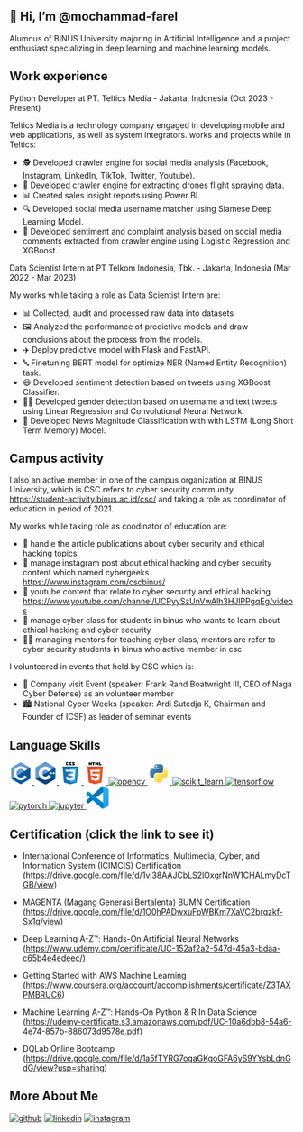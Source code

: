 ## 👋 Hi, I’m @mochammad-farel

Alumnus of BINUS University majoring in Artificial Intelligence and a project enthusiast specializing in deep learning and machine learning models. 

## Work experience

Python Developer at PT. Teltics Media - Jakarta, Indonesia (Oct 2023 - Present)

Teltics Media is a technology company engaged in developing mobile and web applications, as well as system integrators.
works and projects while in Teltics:
  - 🕵️ Developed crawler engine for social media analysis (Facebook, Instagram, LinkedIn, TikTok, Twitter, Youtube).
  - 🚁 Developed crawler engine for extracting drones flight spraying data.
  - 📊 Created sales insight reports using Power BI.
  - 🔍 Developed social media username matcher using Siamese Deep Learning Model.
  - 💬 Developed sentiment and complaint analysis based on social media comments extracted from crawler engine using Logistic Regression and XGBoost.



Data Scientist Intern at PT Telkom Indonesia, Tbk. - Jakarta, Indonesia (Mar 2022 - Mar 2023) 

My works while taking a role as Data Scientist Intern are: 
- 📊 Collected, audit and processed raw data into datasets
- 🖼️ Analyzed the performance of predictive models and draw conclusions about the process from the models.
- ✈️ Deploy predictive model with Flask and FastAPI.
- 🔤 Finetuning BERT model for optimize NER (Named Entity Recognition) task.
- 😆 Developed sentiment detection based on tweets using XGBoost Classifier.
- 👨‍🦱  Developed gender detection based on username and text tweets using Linear Regression and Convolutional Neural Network.
- 📰 Developed News Magnitude Classification with with LSTM (Long Short Term Memory) Model.


## Campus activity
I also an active member in one of the campus organization at BINUS University, which is CSC refers to cyber security community https://student-activity.binus.ac.id/csc/ and taking a role as coordinator of education in period of 2021.

My works while taking role as coodinator of education are:
- 🏹 handle the article publications about cyber security and ethical hacking topics
- 📱 manage instagram post about ethical hacking and cyber security content which named cybergeeks https://www.instagram.com/cscbinus/
- 🎥 youtube content that relate to cyber security and ethical hacking https://www.youtube.com/channel/UCPyySzUnVwAlh3HJlPPgqEg/videos
- 🧩 manage cyber class for students in binus who wants to learn about ethical hacking and cyber security
- 👩‍💻 managing mentors for teaching cyber class, mentors are refer to cyber security students in binus who active member in csc

I volunteered in events that held by CSC which is:
- 🧿 Company visit Event (speaker: Frank Rand Boatwright III, CEO of Naga Cyber Defense) as an volunteer member
- 🏙 National Cyber Weeks (speaker: Ardi Sutedja K, Chairman and Founder of ICSF) as leader of seminar events



## Language Skills
<p align="left"> 
  <a href="https://www.cprogramming.com/" target="_blank">
    <img src="https://raw.githubusercontent.com/devicons/devicon/master/icons/c/c-original.svg" alt="c" width="40" height="40"/>
  </a> 
  <a href="https://www.w3schools.com/cpp/" target="_blank">
    <img src="https://raw.githubusercontent.com/devicons/devicon/master/icons/cplusplus/cplusplus-original.svg" alt="cplusplus" width="40" height="40"/>
  </a> 
  <a href="https://www.w3schools.com/css/" target="_blank">
    <img src="https://raw.githubusercontent.com/devicons/devicon/master/icons/css3/css3-original-wordmark.svg" alt="css3" width="40" height="40"/>
  </a> 
  <a href="https://www.w3.org/html/" target="_blank">
    <img src="https://raw.githubusercontent.com/devicons/devicon/master/icons/html5/html5-original-wordmark.svg" alt="html5" width="40" height="40"/>
  </a> 
  <a href="https://opencv.org/" target="_blank">
    <img src="https://www.vectorlogo.zone/logos/opencv/opencv-icon.svg" alt="opencv" width="40" height="40"/>
  </a> 
  <a href="https://www.python.org" target="_blank">
    <img src="https://raw.githubusercontent.com/devicons/devicon/master/icons/python/python-original.svg" alt="python" width="40" height="40"/>
  </a> 
  <a href="https://scikit-learn.org/" target="_blank">
    <img src="https://upload.wikimedia.org/wikipedia/commons/0/05/Scikit_learn_logo_small.svg" alt="scikit_learn" width="40" height="40"/>
  </a> 
  <a href="https://www.tensorflow.org" target="_blank">
    <img src="https://www.vectorlogo.zone/logos/tensorflow/tensorflow-icon.svg" alt="tensorflow" width="40" height="40"/>
  </a> 
  <a href="https://pytorch.org/" target="_blank">
    <img src="https://upload.wikimedia.org/wikipedia/commons/1/10/PyTorch_logo_icon.svg" alt="pytorch" width="40" height="40"/>
  </a> 
  <a href="https://jupyter.org/" target="_blank">
    <img src="https://upload.wikimedia.org/wikipedia/commons/3/38/Jupyter_logo.svg" alt="jupyter" width="40" height="40"/>
  </a> 
  <a href="https://code.visualstudio.com/" target="_blank">
    <img src="https://raw.githubusercontent.com/devicons/devicon/master/icons/vscode/vscode-original.svg" alt="vscode" width="40" height="40"/>
  </a> 
</p>


## Certification (click the link to see it)
- International Conference of Informatics, Multimedia, Cyber, and Information System (ICIMCIS) Certification  (https://drive.google.com/file/d/1vi38AAJCbLS2lOxgrNnW1CHALmyDcTGB/view)

- MAGENTA (Magang Generasi Bertalenta) BUMN Certification (https://drive.google.com/file/d/1O0hPADwxuFpWBKm7XaVC2brqzkf-Sx1q/view)
  
- Deep Learning A-Z™: Hands-On Artificial Neural Networks (https://www.udemy.com/certificate/UC-152af2a2-547d-45a3-bdaa-c65b4e4edeec/) 

- Getting Started with AWS Machine Learning (https://www.coursera.org/account/accomplishments/certificate/Z3TAXPMBRUC6)

- Machine Learning A-Z™: Hands-On Python & R In Data Science (https://udemy-certificate.s3.amazonaws.com/pdf/UC-10a6dbb8-54a6-4e74-857b-886073d9578e.pdf)

- DQLab Online Bootcamp (https://drive.google.com/file/d/1a5fTYRG7ogaGKgoGFA6yS9YYsbLdnGdG/view?usp=sharing)

## More About Me
[<img src='https://cdn.jsdelivr.net/npm/simple-icons@3.0.1/icons/github.svg' alt='github' height='40'>](https://github.com/https://github.com/mochammad-farel)  [<img src='https://cdn.jsdelivr.net/npm/simple-icons@3.0.1/icons/linkedin.svg' alt='linkedin' height='40'>](https://www.linkedin.com/in/https://www.linkedin.com/in/mochammad-farel-94810b1b5//)  [<img src='https://cdn.jsdelivr.net/npm/simple-icons@3.0.1/icons/instagram.svg' alt='instagram' height='40'>](https://www.instagram.com/https://www.instagram.com/mochammadfarel//)

<!---
mochammad-farel/mochammad-farel is a ✨ special ✨ repository because its `README.md` (this file) appears on your GitHub profile.
You can click the Preview link to take a look at your changes.
--->

